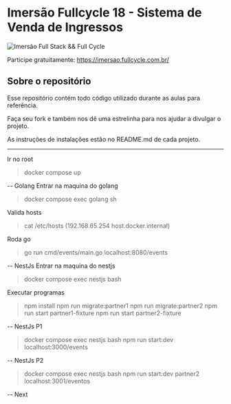# Imersão Fullcycle 18 - Sistema de Venda de Ingressos

![Imersão Full Stack && Full Cycle](https://events-fullcycle.s3.amazonaws.com/events-fullcycle/static/site/img/grupo_4417.png)

Participe gratuitamente: https://imersao.fullcycle.com.br/

## Sobre o repositório
Esse repositório contém todo código utilizado durante as aulas para referência.

Faça seu fork e também nos dê uma estrelinha para nos ajudar a divulgar o projeto.

As instruções de instalações estão no README.md de cada projeto.

---

Ir no root
>docker compose up

-- Golang
Entrar na maquina do golang
>docker compose exec golang sh

Valida hosts
>cat /etc/hosts
(192.168.65.254  host.docker.internal)

Roda go
>go run cmd/events/main.go
localhost:8080/events

-- NestJs
Entrar na maquina do nestjs
>docker compose exec nestjs bash

Executar programas
>npm install
>npm run migrate:partner1
>npm run migrate:partner2
>npm run start partner1-fixture
>npm run start partner2-fixture

-- NestJs P1
>docker compose exec nestjs bash
>npm run start:dev
localhost:3000/events

-- NestJs P2
>docker compose exec nestjs bash
>npm run start:dev partner2
localhost:3001/eventos

-- Next
>